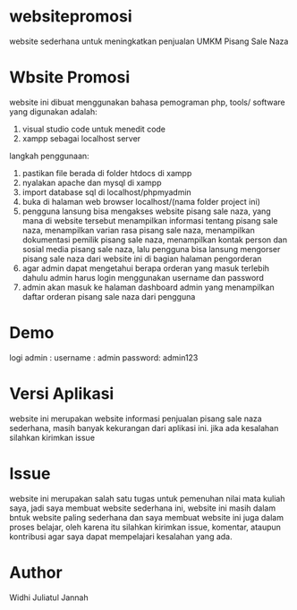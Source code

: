 # websitepromosi
website sederhana untuk meningkatkan penjualan UMKM Pisang Sale Naza

# Wbsite Promosi
website ini dibuat menggunakan bahasa pemograman php, tools/ software yang digunakan adalah:
1. visual studio code untuk menedit code
2. xampp sebagai localhost server

langkah penggunaan:
1. pastikan file berada di folder htdocs di xampp
2. nyalakan apache dan mysql di xampp
3. import database sql di localhost/phpmyadmin
4. buka di halaman web browser localhost/(nama folder project ini)
5. pengguna lansung bisa mengakses website pisang sale naza, yang mana di website tersebut menampilkan informasi tentang pisang sale naza, menampilkan varian rasa pisang sale naza, menampilkan dokumentasi pemilik pisang sale naza, menampilkan kontak person dan sosial media pisang sale naza, lalu pengguna bisa lansung mengorser pisang sale naza dari website ini di bagian halaman pengorderan
6. agar admin dapat mengetahui berapa orderan yang masuk terlebih dahulu admin harus login menggunakan username dan password
7. admin akan masuk ke halaman dashboard admin yang menampilkan daftar orderan pisang sale naza dari pengguna

# Demo
logi admin :
username : admin
password: admin123

# Versi Aplikasi
website ini merupakan website informasi penjualan pisang sale naza sederhana, masih banyak kekurangan dari aplikasi ini. jika ada kesalahan silahkan kirimkan issue

# Issue
website ini merupakan salah satu tugas untuk pemenuhan nilai mata kuliah saya, jadi saya membuat website sederhana ini, website ini masih dalam bntuk website paling sederhana dan saya membuat website ini juga dalam proses belajar, oleh karena itu silahkan kirimkan issue, komentar, ataupun kontribusi agar saya dapat mempelajari kesalahan yang ada.

# Author
Widhi Juliatul Jannah


